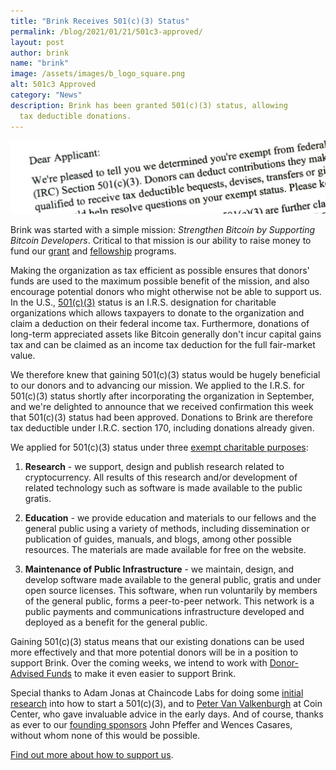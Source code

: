 ```yaml
---
title: "Brink Receives 501(c)(3) Status"
permalink: /blog/2021/01/21/501c3-approved/
layout: post
author: brink
name: "brink"
image: /assets/images/b_logo_square.png
alt: 501c3 Approved
category: "News"
description: Brink has been granted 501(c)(3) status, allowing
  tax deductible donations.
---
```


<img src="/assets/images/501c3.jpg" alt="501c3 letter">

Brink was started with a simple mission: _Strengthen Bitcoin by Supporting
Bitcoin Developers_. Critical to that mission is our ability to raise money to
fund our [grant][] and [fellowship][] programs.

Making the organization as tax efficient as possible ensures that donors' funds
are used to the maximum possible benefit of the mission, and also encourage
potential donors who might otherwise not be able to support us. In the U.S.,
[501(c)(3)][501c3] status is an I.R.S. designation for charitable organizations
which allows taxpayers to donate to the organization and claim a deduction on
their federal income tax. Furthermore, donations of long-term appreciated
assets like Bitcoin generally don't incur capital gains tax and can be claimed
as an income tax deduction for the full fair-market value.

We therefore knew that gaining 501(c)(3) status would be hugely beneficial to
our donors and to advancing our mission. We applied to the I.R.S. for 501(c)(3)
status shortly after incorporating the organization in September, and we're
delighted to announce that we received confirmation this week that 501(c)(3)
status had been approved. Donations to Brink are therefore tax deductible under
I.R.C. section 170, including donations already given.

We applied for 501(c)(3) status under three [exempt charitable purposes][exempt
purposes]:

1. **Research** - we support, design and publish research related to
   cryptocurrency. All results of this research and/or development of related
   technology such as software is made available to the public gratis.

2. **Education** - we provide education and materials to our fellows and the
   general public using a variety of methods, including dissemination or
   publication of guides, manuals, and blogs, among other possible resources. The
   materials are made available for free on the website.

3. **Maintenance of Public Infrastructure** - we maintain, design, and
   develop software made available to the general public, gratis and under
   open source licenses. This software, when run voluntarily by members of the
   general public, forms a peer-to-peer network. This network is a public payments
   and communications infrastructure developed and deployed as a benefit for the
   general public.

Gaining 501(c)(3) status means that our existing donations can be used more
effectively and that more potential donors will be in a position to support
Brink. Over the coming weeks, we intend to work with [Donor-Advised
Funds][DAFs] to make it even easier to support Brink.

Special thanks to Adam Jonas at Chaincode Labs for doing some [initial
research][jonas 501c3] into how to start a 501(c)(3), and to [Peter Van
Valkenburgh][valkenburgh] at Coin Center, who gave invaluable advice in the
early days. And of course, thanks as ever to our [founding sponsors][] John
Pfeffer and Wences Casares, without whom none of this would be possible.

[Find out more about how to support us][support].

[grant]: /programs#grants
[fellowship]: /programs#fellowship
[501c3]: https://en.wikipedia.org/wiki/501(c)(3)_organization
[exempt purposes]: https://www.irs.gov/charities-non-profits/charitable-organizations/exempt-purposes-internal-revenue-code-section-501c3
[DAFs]: https://en.wikipedia.org/wiki/Donor-advised_fund
[jonas 501c3]: https://adamjonas.com/bitcoin/501(c)(3)/funding/501c3s-for-bitcoin/
[valkenburgh]: https://www.coincenter.org/people/peter-van-valkenburgh/
[founding sponsors]: /sponsors
[support]: /donate
